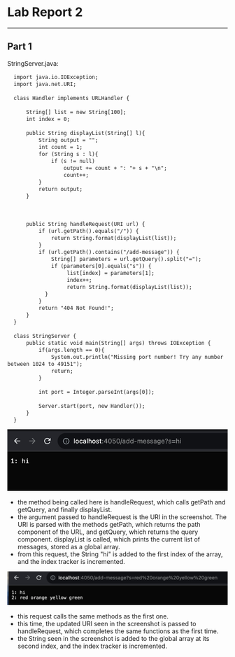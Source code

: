 # **Lab Report 2**
---

## Part 1

StringServer.java:

      import java.io.IOException;
      import java.net.URI;

      class Handler implements URLHandler {

          String[] list = new String[100];
          int index = 0;

          public String displayList(String[] l){
              String output = "";
              int count = 1;
              for (String s : l){
                  if (s != null)
                      output += count + ": "+ s + "\n";
                      count++;
              }
              return output;
          }



          public String handleRequest(URI url) {
              if (url.getPath().equals("/")) {
                  return String.format(displayList(list));
              } 
              if (url.getPath().contains("/add-message")) {
                  String[] parameters = url.getQuery().split("=");
                  if (parameters[0].equals("s")) {
                       list[index] = parameters[1];
                       index++;
                       return String.format(displayList(list));
                }
              }
              return "404 Not Found!";
          }
      }

      class StringServer {
          public static void main(String[] args) throws IOException {
              if(args.length == 0){
                  System.out.println("Missing port number! Try any number between 1024 to 49151");
                  return;
              }

              int port = Integer.parseInt(args[0]);

              Server.start(port, new Handler());
          }
      }



![](add-message-1.png)
* the method being called here is handleRequest, which calls getPath and getQuery, and finally displayList.
* the argument passed to handleRequest is the URI in the screenshot. The URI is parsed with the methods getPath, which returns the path component of the URL, and getQuery, which returns the query component. displayList is called, which prints the current list of messages, stored as a global array.
* from this request, the String "hi" is added to the first index of the array, and the index tracker is incremented.

![](add-message-2.png)
* this request calls the same methods as the first one.
* this time, the updated URI seen in the screenshot is passed to handleRequest, which completes the same functions as the first time.
* the String seen in the screenshot is added to the global array at its second index, and the index tracker is incremented.

